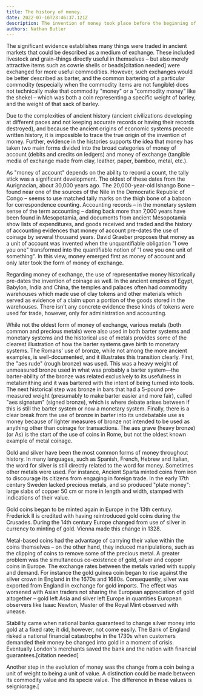 ```yaml
---
title: The history of money.
date: 2022-07-16T23:46:37.121Z
description: The invention of money took place before the beginning of written history. Consequently, any story of how money first developed is mostly based on conjecture and logical inference.
authors: Nathan Butler
---
```

The significant evidence establishes many things were traded in ancient markets that could be described as a medium of exchange. These included livestock and grain–things directly useful in themselves – but also merely attractive items such as cowrie shells or beads[citation needed] were exchanged for more useful commodities. However, such exchanges would be better described as barter, and the common bartering of a particular commodity (especially when the commodity items are not fungible) does not technically make that commodity "money" or a "commodity money" like the shekel – which was both a coin representing a specific weight of barley, and the weight of that sack of barley.

Due to the complexities of ancient history (ancient civilizations developing at different paces and not keeping accurate records or having their records destroyed), and because the ancient origins of economic systems precede written history, it is impossible to trace the true origin of the invention of money. Further, evidence in the histories supports the idea that money has taken two main forms divided into the broad categories of money of account (debits and credits on ledgers) and money of exchange (tangible media of exchange made from clay, leather, paper, bamboo, metal, etc.).

As "money of account" depends on the ability to record a count, the tally stick was a significant development. The oldest of these dates from the Aurignacian, about 30,000 years ago. The 20,000-year-old Ishango Bone – found near one of the sources of the Nile in the Democratic Republic of Congo – seems to use matched tally marks on the thigh bone of a baboon for correspondence counting. Accounting records – in the monetary system sense of the term accounting – dating back more than 7,000 years have been found in Mesopotamia, and documents from ancient Mesopotamia show lists of expenditures, and goods received and traded and the history of accounting evidences that money of account pre-dates the use of coinage by several thousand years. David Graeber proposes that money as a unit of account was invented when the unquantifiable obligation "I owe you one" transformed into the quantifiable notion of "I owe you one unit of something". In this view, money emerged first as money of account and only later took the form of money of exchange.

Regarding money of exchange, the use of representative money historically pre-dates the invention of coinage as well. In the ancient empires of Egypt, Babylon, India and China, the temples and palaces often had commodity warehouses which made use of clay tokens and other materials which served as evidence of a claim upon a portion of the goods stored in the warehouses. There isn't any concrete evidence these kinds of tokens were used for trade, however, only for administration and accounting.

While not the oldest form of money of exchange, various metals (both common and precious metals) were also used in both barter systems and monetary systems and the historical use of metals provides some of the clearest illustration of how the barter systems gave birth to monetary systems. The Romans' use of bronze, while not among the more ancient examples, is well-documented, and it illustrates this transition clearly. First, the "aes rude" (rough bronze) was used. This was a heavy weight of unmeasured bronze used in what was probably a barter system—the barter-ability of the bronze was related exclusively to its usefulness in metalsmithing and it was bartered with the intent of being turned into tools. The next historical step was bronze in bars that had a 5-pound pre-measured weight (presumably to make barter easier and more fair), called "aes signatum" (signed bronze), which is where debate arises between if this is still the barter system or now a monetary system. Finally, there is a clear break from the use of bronze in barter into its undebatable use as money because of lighter measures of bronze not intended to be used as anything other than coinage for transactions. The aes grave (heavy bronze) (or As) is the start of the use of coins in Rome, but not the oldest known example of metal coinage.

Gold and silver have been the most common forms of money throughout history. In many languages, such as Spanish, French, Hebrew and Italian, the word for silver is still directly related to the word for money. Sometimes other metals were used. For instance, Ancient Sparta minted coins from iron to discourage its citizens from engaging in foreign trade. In the early 17th century Sweden lacked precious metals, and so produced "plate money": large slabs of copper 50 cm or more in length and width, stamped with indications of their value.

Gold coins began to be minted again in Europe in the 13th century. Frederick II is credited with having reintroduced gold coins during the Crusades. During the 14th century Europe changed from use of silver in currency to minting of gold. Vienna made this change in 1328.

Metal-based coins had the advantage of carrying their value within the coins themselves – on the other hand, they induced manipulations, such as the clipping of coins to remove some of the precious metal. A greater problem was the simultaneous co-existence of gold, silver and copper coins in Europe. The exchange rates between the metals varied with supply and demand. For instance the gold guinea coin began to rise against the silver crown in England in the 1670s and 1680s. Consequently, silver was exported from England in exchange for gold imports. The effect was worsened with Asian traders not sharing the European appreciation of gold altogether – gold left Asia and silver left Europe in quantities European observers like Isaac Newton, Master of the Royal Mint observed with unease.

Stability came when national banks guaranteed to change silver money into gold at a fixed rate; it did, however, not come easily. The Bank of England risked a national financial catastrophe in the 1730s when customers demanded their money be changed into gold in a moment of crisis. Eventually London's merchants saved the bank and the nation with financial guarantees.[citation needed]

Another step in the evolution of money was the change from a coin being a unit of weight to being a unit of value. A distinction could be made between its commodity value and its specie value. The difference in these values is seigniorage.[